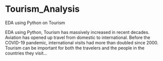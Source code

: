 # Tourism_Analysis
EDA using Python on Tourism

EDA using Python, Tourism has massively increased in recent decades. Aviation has opened up travel from domestic to international. Before the COVID-19 pandemic, international visits had more than doubled since 2000. Tourism can be important for both the travelers and the people in the countries they visit...
